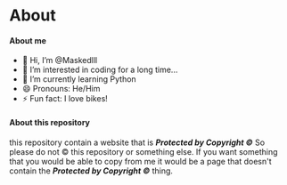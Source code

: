 # About
#### About me
- 👋 Hi, I’m @Maskedlll
- 👀 I’m interested in coding for a long time...
- 🌱 I’m currently learning Python
- 😄 Pronouns: He/Him
- ⚡ Fun fact: I love bikes!
#### About this repository
this repository contain a website that is ***Protected by Copyright ©️*** So please do not ©️ this repository or something else. If you want something that you would be able to copy from me it would be a page that doesn't contain the ***Protected by Copyright ©️*** thing.
